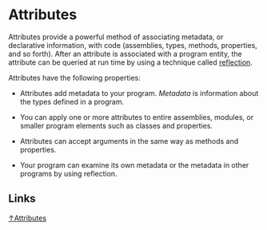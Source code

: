 # Attributes

Attributes provide a powerful method of associating metadata, or declarative information, with code (assemblies, types, methods, properties, and so forth). After an attribute is associated with a program entity, the attribute can be queried at run time by using a technique called [reflection](reflection.md).

Attributes have the following properties:

- Attributes add metadata to your program. *Metadata* is information about the types defined in a program.

- You can apply one or more attributes to entire assemblies, modules, or smaller program elements such as classes and properties.

- Attributes can accept arguments in the same way as methods and properties.

- Your program can examine its own metadata or the metadata in other programs by using reflection.

## Links

[↑Attributes](https://docs.microsoft.com/en-us/dotnet/csharp/programming-guide/concepts/attributes/)
